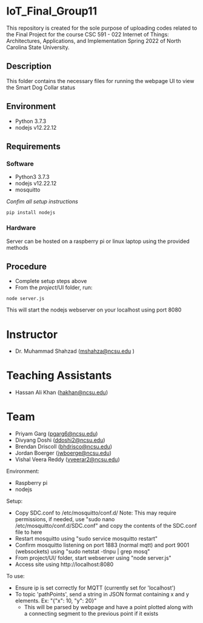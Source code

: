# IoT_Final_Group11

This repository is created for the sole purpose of uploading codes related to the Final Project for the course CSC 591 - 022 Internet of Things: Architectures, Applications, and Implementation Spring 2022 of North Carolina State University.

## Description
This folder contains the necessary files for running the webpage UI to view the Smart Dog Collar status

## Environment
- Python 3.7.3
- nodejs v12.22.12

## Requirements
### Software
- Python3 3.7.3
- nodejs v12.22.12
- mosquitto

*Confim all setup instructions*
```
pip install nodejs
```

### Hardware
Server can be hosted on a raspberry pi or linux laptop using the provided methods

## Procedure
- Complete setup steps above
- From the *project*/UI folder, run:
```
node server.js
```
This will start the nodejs webserver on your localhost using port 8080

# Instructor
- Dr. Muhammad Shahzad (mshahza@ncsu.edu )

# Teaching Assistants
- Hassan Ali Khan (hakhan@ncsu.edu)

# Team
- Priyam Garg (pgarg6@ncsu.edu)
- Divyang Doshi	(ddoshi2@ncsu.edu)
- Brendan Driscoll (bhdrisco@ncsu.edu)
- Jordan Boerger (jwboerge@ncsu.edu)
- Vishal Veera Reddy (vveerar2@ncsu.edu)


Environment:
- Raspberry pi
- nodejs

Setup:
- Copy SDC.conf to /etc/mosquitto/conf.d/
  Note: This may require permissions, if needed, use "sudo nano /etc/mosquitto/conf.d/SDC.conf" and copy the contents of the SDC.conf file to here
- Restart mosquitto using "sudo service mosquitto restart"
- Confirm mosquitto listening on port 1883 (normal mqtt) and port 9001 (websockets) using "sudo netstat -tlnpu | grep mosq"
- From project/UI/ folder, start webserver using "node server.js"
- Access site using http://localhost:8080

To use:
- Ensure ip is set correctly for MQTT (currently set for 'localhost')
- To topic 'pathPoints', send a string in JSON format containing x and y elements. Ex: "{"x": 10, "y": 20}"
  - This will be parsed by webpage and have a point plotted along with a connecting segment to the previous point if it     exists
